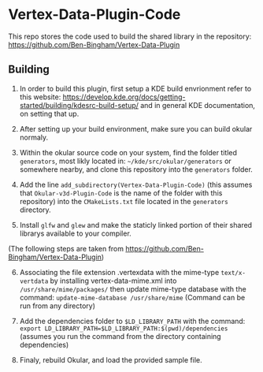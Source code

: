 # Vertex-Data-Plugin-Code

This repo stores the code used to build the shared library in the repository: https://github.com/Ben-Bingham/Vertex-Data-Plugin

## Building

1. In order to build this plugin, first setup a KDE build envrionment refer to this website: https://develop.kde.org/docs/getting-started/building/kdesrc-build-setup/ and in general KDE documentation, on setting that up.

2. After setting up your build environment, make sure you can build okular normaly.

3. Within the okular source code on your system, find the folder titled `generators`, most likly located in: `~/kde/src/okular/generators` or somewhere nearby, and clone this repository into the `generators` folder.

4. Add the line `add_subdirectory(Vertex-Data-Plugin-Code)` (this assumes that `Okular-v3d-Plugin-Code` is the name of the folder with this repository) into the `CMakeLists.txt` file located in the `generators` directory.

5. Install `glfw` and `glew` and make the staticly linked portion of their shared librarys available to your compiler.

(The following steps are taken from https://github.com/Ben-Bingham/Vertex-Data-Plugin)

6. Associating the file extension .vertexdata with the mime-type `text/x-vertdata` by installing vertex-data-mime.xml into `/usr/share/mime/packages/`
then update mime-type database with the command: `update-mime-database /usr/share/mime` (Command can be run from any directory)

7. Add the dependencies folder to `$LD_LIBRARY_PATH` with the command: `export LD_LIBRARY_PATH=$LD_LIBRARY_PATH:$(pwd)/dependencies` (assumes you run the command from the directory containing dependencies)

8. Finaly, rebuild Okular, and load the provided sample file.

